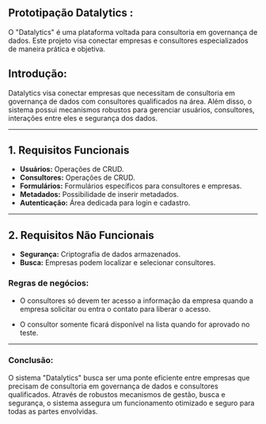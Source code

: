 ## Prototipação Datalytics :
O "Datalytics" é uma plataforma voltada para consultoria em governança de dados. Este projeto visa conectar empresas e consultores especializados de maneira prática e objetiva.

## Introdução:
 Datalytics visa conectar empresas que necessitam de consultoria em governança de dados com consultores qualificados na área. Além disso, o sistema possui mecanismos robustos para gerenciar usuários, consultores, interações entre eles e segurança dos dados.

---

## 1. Requisitos Funcionais

- **Usuários:** Operações de CRUD.
- **Consultores:** Operações de CRUD.
- **Formulários:** Formulários específicos para consultores e empresas.
- **Metadados:** Possibilidade de inserir metadados.
- **Autenticação:** Área dedicada para login e cadastro.


---
## 2. Requisitos Não Funcionais

- **Segurança:** Criptografia de dados armazenados.
- **Busca:** Empresas podem localizar e selecionar consultores.

### Regras de negócios:
- O consultores só devem ter acesso a informação da empresa quando a empresa solicitar ou entra o contato para liberar o acesso.

- O consultor somente ficará disponível na lista quando for aprovado no teste.
---

### Conclusão: 
O sistema "Datalytics" busca ser uma ponte eficiente entre empresas que precisam de consultoria em governança de dados e consultores qualificados. Através de robustos mecanismos de gestão, busca e segurança, o sistema assegura um funcionamento otimizado e seguro para todas as partes envolvidas.
